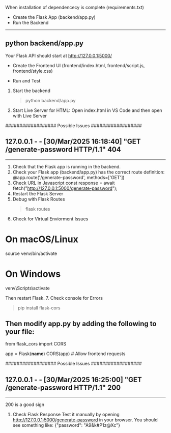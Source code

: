 When installation of dependencecy is complete (requirements.txt)

- Create the Flask App (backend/app.py)
- Run the Backend

---

## python backend/app.py

Your Flask API should start at http://127.0.0.1:5000/

- Create the Frontend UI
  (frontend/index.html, frontend/script.js, frontend/style.css)

- Run and Test

1. Start the backend

   > python backend/app.py

2. Start Live Server for HTML:
   Open index.html in VS Code and then open with Live Server

##################
Possible Issues
##################

## 127.0.0.1 - - [30/Mar/2025 16:18:40] "GET /generate-password HTTP/1.1" 404

---

1. Check that the Flask app is running in the backend.
2. Check your Flask app (backend/app.py) has the correct route definition:
   @app.route('/generate-password', methods=['GET'])
3. Check URL in Javascript
   const response = await fetch("http://127.0.0.1:5000/generate-password");
4. Restart the Flask Server
5. Debug with Flask Routes
   > flask routes
6. Check for Virtual Enviorment Issues

# On macOS/Linux

source venv/bin/activate

# On Windows

venv\Scripts\activate

Then restart Flask. 7. Check console for Errors

> pip install flask-cors

## Then modify app.py by adding the following to your file:

from flask_cors import CORS

app = Flask(**name**)
CORS(app) # Allow frontend requests

##################
Possible Issues
##################

## 127.0.0.1 - - [30/Mar/2025 16:25:00] "GET /generate-password HTTP/1.1" 200

---

200 is a good sign

1. Check Flask Response
   Test it manually by opening http://127.0.0.1:5000/generate-password in your browser. You should see something like:
   {"password": "A9&k#P1z@Xc"}

